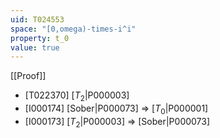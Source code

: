 ```yaml
---
uid: T024553
space: "[0,omega)-times-i^i"
property: t_0
value: true
---
```

[[Proof]]

* [T022370] [$T_2$|P000003]
* [I000174] [Sober|P000073] => [$T_0$|P000001]
* [I000173] [$T_2$|P000003] => [Sober|P000073]

